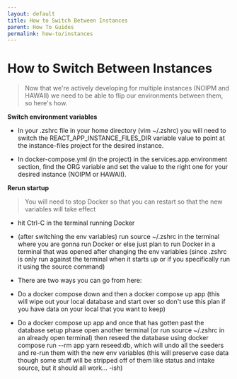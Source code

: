 ```yaml
---
layout: default
title: How to Switch Between Instances
parent: How To Guides
permalink: how-to/instances
---
```


# How to Switch Between Instances

> Now that we're actively developing for multiple instances (NOIPM and HAWAII) we need to be able to flip our environments between them, so here's how.                                                

**Switch environment variables**                                         

-   In your .zshrc file in your home directory (vim ~/.zshrc) you will need to switch the REACT_APP_INSTANCE_FILES_DIR variable value to point at the instance-files project for the desired instance.                                                        

-   In docker-compose.yml (in the project) in the services.app.environment section, find the ORG variable and set the value to the right one for your desired instance (NOIPM or HAWAII).                                                         

**Rerun startup**                                                        

> You will need to stop Docker so that you can restart so that the new variables will take effect                                           


- hit Ctrl-C in the terminal running Docker

- (after switching the env variables) run source ~/.zshrc in the terminal where you are gonna run Docker or else just plan to run Docker in a terminal that was opened after changing the env variables (since .zshrc is only run against the terminal when it starts up or if you specifically run it using the source command)

- There are two ways you can go from here:

- Do a docker compose down and then a docker compose up app (this will wipe out your local database and start over so don't use this plan if you have data on your local that you want to keep)

- Do a docker compose up app and once that has gotten past the database setup phase open another terminal (or run source ~/.zshrc in an already open terminal) then reseed the database using docker compose run --rm app yarn reseed:db, which will undo all the seeders and re-run them with the new env variables (this will preserve case data though some stuff will be stripped off of them like status and intake source, but it should all work... -ish)